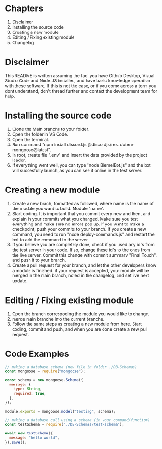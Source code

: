 # Chapters

1.  Disclaimer
2.  Installing the source code
3.  Creating a new module
4.  Editing / Fixing existing module
5.  Changelog

# Disclaimer

This README is written assuming the fact you have Github Desktop, Visual Studio Code and Node.JS installed, and have basic knowledge operation with these software.
If this is not the case, or if you come across a term you dont understand, don't thread further and contact the development team for help.

# Installing the source code

1.  Clone the Main branche to your folder.
2.  Open the folder in VS Code.
3.  Open the terminal.
4.  Run command "npm install discord.js @discordjs/rest dotenv mongoose@latest".
5.  In root, create file ".env" and insert the data provided by the project leader.
6.  If everything went well, you can type "node BiemelBot.js" and the bot will succesfully launch, as you can see it online in the test server.

# Creating a new module

1.  Create a new brach, formatted as followed, where name is the name of the module you want to build: Module "name".
2.  Start coding. It is important that you commit every now and then, and explain in your commits what you changed.
    Make sure you test everything and make sure no errors pop up. If you want to make a checkpoint, push your commits to your branch.
    If you create a new command, you need to run "node deploy-commands.js" and restart the bot to add the command to the server.
3.  If you believe you are completely done, check if you used any id's from the test server in your code.
    If so, change these id's to the ones from the live server. Commit this change with commit summary "Final Touch", and push it to your branch.
4.  Create a pull request for your branch, and let the other developers know a module is finished.
    if your request is accepted, your module will be merged in the main branch, noted in the changelog, and set live next update.

# Editing / Fixing existing module

1.  Open the branch correspoding the module you would like to change.
2.  merge main branche into the current branche.
3.  Follow the same steps as creating a new module from here. Start coding, commit and push, and when you are done create a new pull request.

# Code Examples

```js
// making a database schema (new file in folder ./DB-Schemas)
const mongoose = require("mongoose");

const schema = new mongoose.Schema({
  message: {
    type: String,
    required: true,
  },
});

module.exports = mongoose.model("testing", schema);

// making a database call using a schema (in your command/function)
const testSchema = require("./DB-Schemas/test-schema");

await new testSchema({
  message: "hello world",
}).save();
```

